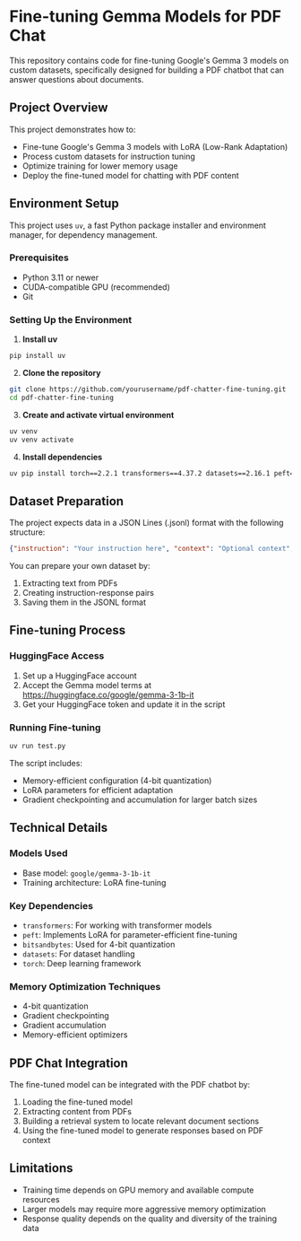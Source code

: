 # Fine-tuning Gemma Models for PDF Chat

This repository contains code for fine-tuning Google's Gemma 3 models on custom datasets, specifically designed for building a PDF chatbot that can answer questions about documents.

## Project Overview

This project demonstrates how to:
- Fine-tune Google's Gemma 3 models with LoRA (Low-Rank Adaptation)
- Process custom datasets for instruction tuning
- Optimize training for lower memory usage
- Deploy the fine-tuned model for chatting with PDF content

## Environment Setup

This project uses `uv`, a fast Python package installer and environment manager, for dependency management.

### Prerequisites

- Python 3.11 or newer
- CUDA-compatible GPU (recommended)
- Git

### Setting Up the Environment

1. **Install uv**

```bash
pip install uv
```

2. **Clone the repository**

```bash
git clone https://github.com/yourusername/pdf-chatter-fine-tuning.git
cd pdf-chatter-fine-tuning
```

3. **Create and activate virtual environment**

```bash
uv venv
uv venv activate
```

4. **Install dependencies**

```bash
uv pip install torch==2.2.1 transformers==4.37.2 datasets==2.16.1 peft==0.8.2 bitsandbytes==0.41.1 tqdm huggingface_hub
```

## Dataset Preparation

The project expects data in a JSON Lines (.jsonl) format with the following structure:

```json
{"instruction": "Your instruction here", "context": "Optional context", "response": "Expected response"}
```

You can prepare your own dataset by:
1. Extracting text from PDFs
2. Creating instruction-response pairs
3. Saving them in the JSONL format

## Fine-tuning Process

### HuggingFace Access

1. Set up a HuggingFace account
2. Accept the Gemma model terms at https://huggingface.co/google/gemma-3-1b-it
3. Get your HuggingFace token and update it in the script

### Running Fine-tuning

```bash
uv run test.py
```

The script includes:
- Memory-efficient configuration (4-bit quantization)
- LoRA parameters for efficient adaptation
- Gradient checkpointing and accumulation for larger batch sizes

## Technical Details

### Models Used
- Base model: `google/gemma-3-1b-it`
- Training architecture: LoRA fine-tuning

### Key Dependencies
- `transformers`: For working with transformer models
- `peft`: Implements LoRA for parameter-efficient fine-tuning
- `bitsandbytes`: Used for 4-bit quantization
- `datasets`: For dataset handling
- `torch`: Deep learning framework

### Memory Optimization Techniques
- 4-bit quantization
- Gradient checkpointing
- Gradient accumulation
- Memory-efficient optimizers

## PDF Chat Integration

The fine-tuned model can be integrated with the PDF chatbot by:
1. Loading the fine-tuned model
2. Extracting content from PDFs
3. Building a retrieval system to locate relevant document sections
4. Using the fine-tuned model to generate responses based on PDF context

## Limitations

- Training time depends on GPU memory and available compute resources
- Larger models may require more aggressive memory optimization
- Response quality depends on the quality and diversity of the training data
